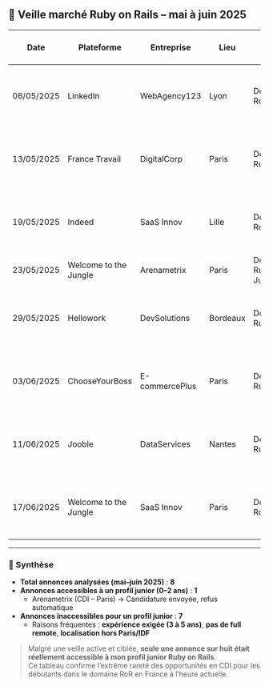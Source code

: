 ## 📅 Veille marché Ruby on Rails – mai à juin 2025

| Date       | Plateforme              | Entreprise         | Lieu      | Intitulé du poste                    | Expérience demandée | Type de contrat | Statut de la candidature                                  |
|------------|--------------------------|---------------------|-----------|--------------------------------------|----------------------|------------------|-----------------------------------------------------------|
| 06/05/2025 | LinkedIn                | WebAgency123        | Lyon      | Développeur(se) RoR confirmé         | 4 ans min.           | CDI              | ❌ Non candidatable (exp. requise + pas de full remote)   |
| 13/05/2025 | France Travail          | DigitalCorp         | Paris     | Développeur Ruby on Rails            | 3 ans min.           | CDI              | ❌ Non candidatable (exp. requise + pas de full remote)   |
| 19/05/2025 | Indeed                  | SaaS Innov          | Lille     | Développeur RoR                      | 3 ans min.           | CDI              | ❌ Non candidatable (exp. requise + pas de full remote)   |
| 23/05/2025 | Welcome to the Jungle   | Arenametrix         | Paris     | Développeur Ruby on Rails Junior     | Junior (0–2 ans)     | CDI              | ✅ Postulé – refus automatique                             |
| 29/05/2025 | Hellowork               | DevSolutions        | Bordeaux  | Développeur(se) Ruby on Rails        | 3 ans min.           | CDI              | ❌ Non candidatable (exp. requise + pas de full remote)   |
| 03/06/2025 | ChooseYourBoss          | E-commercePlus      | Paris     | Développeur Ruby on Rails            | 4 ans min.           | CDI              | ❌ Non candidatable (exp. requise + pas de full remote)   |
| 11/06/2025 | Jooble                  | DataServices        | Nantes    | Développeur Ruby on Rails            | 3 ans min.           | CDI              | ❌ Non candidatable (exp. requise + pas de full remote)   |
| 17/06/2025 | Welcome to the Jungle   | SaaS Innov          | Paris     | Développeur RoR                      | 5 ans min.           | CDI              | ❌ Non candidatable (exp. requise + pas de full remote)   |

---

### 🧾 Synthèse

- **Total annonces analysées (mai–juin 2025)** : **8**
- **Annonces accessibles à un profil junior (0–2 ans)** : **1**
  - Arenametrix (CDI – Paris) → Candidature envoyée, refus automatique
- **Annonces inaccessibles pour un profil junior** : **7**
  - Raisons fréquentes : **expérience exigée (3 à 5 ans)**, **pas de full remote**, **localisation hors Paris/IDF**

> Malgré une veille active et ciblée, **seule une annonce sur huit était réellement accessible à mon profil junior Ruby on Rails**.  
> Ce tableau confirme l’extrême rareté des opportunités en CDI pour les débutants dans le domaine RoR en France à l’heure actuelle.
